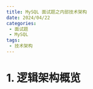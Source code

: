 ```yaml
---
title: MySQL 面试题之内部技术架构
date: 2024/04/22
categories:
 - 面试题
 - MySQL
tags:
 - 技术架构
---
```


# 1. 逻辑架构概览


